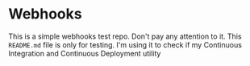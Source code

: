 # Webhooks

This is a simple webhooks test repo. Don't pay any attention to it.
This `README.md` file is only for testing. I'm using it to check if
my Continuous Integration and Continuous Deployment utility
